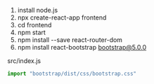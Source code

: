 1. install node.js
2. npx create-react-app frontend
3. cd frontend
4. npm start
5. npm install --save react-router-dom
6. npm install react-bootstrap bootstrap@5.0.0


src/index.js
```js
import "bootstrap/dist/css/bootstrap.css"

```

